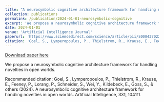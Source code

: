 ```yaml
---
title: "A neurosymbolic cognitive architecture framework for handling novelties in open worlds"
collection: publications
permalink: /publication/2024-01-01-neurosymbolic-cognitive
excerpt: 'We propose a neurosymbolic cognitive architecture framework for handling novelties in open worlds.'
date: 2024-01-01
venue: 'Artificial Intelligence Journal'
paperurl: 'https://www.sciencedirect.com/science/article/pii/S0004370224000866'
citation: 'Goel, S., Lymperopoulos, P., Thielstrom, R., Krause, E., Feeney, P., Lorang, P., Schneider, S., Wei, Y., Kildebeck, E., Goss, S., &amp; others (2024). A neurosymbolic cognitive architecture framework for handling novelties in open worlds. Artificial Intelligence, 331, 104111.'
---
```


<a href='https://www.sciencedirect.com/science/article/pii/S0004370224000866'>Download paper here</a>

We propose a neurosymbolic cognitive architecture framework for handling novelties in open worlds.

Recommended citation: Goel, S., Lymperopoulos, P., Thielstrom, R., Krause, E., Feeney, P., Lorang, P., Schneider, S., Wei, Y., Kildebeck, E., Goss, S., & others (2024). A neurosymbolic cognitive architecture framework for handling novelties in open worlds. Artificial Intelligence, 331, 104111.